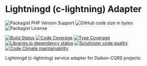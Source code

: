 # Lightningd (c-lightning) Adapter

![Packagist PHP Version Support](https://img.shields.io/packagist/php-v/ngutech/lightningd-adapter)
![GitHub code size in bytes](https://img.shields.io/github/languages/code-size/ngutech/lightningd-adapter)
![Packagist License](https://img.shields.io/packagist/l/ngutech/lightningd-adapter)

[![Build Status](https://travis-ci.com/ngutech/lightningd-adapter.svg?branch=master)](https://travis-ci.com/ngutech/lightningd-adapter)
[![Code Coverage](https://img.shields.io/codecov/c/github/ngutech/lightningd-adapter)](https://codecov.io/gh/ngutech/lightningd-adapter)
[![Type Coverage](https://shepherd.dev/github/ngutech/lightningd-adapter/coverage.svg)](https://shepherd.dev/github/ngutech/lightningd-adapter)
[![Libraries.io dependency status](https://img.shields.io/librariesio/github/ngutech/lightningd-adapter)](https://libraries.io/github/ngutech/lightningd-adapter)
[![Scrutinizer code quality](https://img.shields.io/scrutinizer/quality/g/ngutech/lightningd-adapter/master)](https://scrutinizer-ci.com/g/ngutech/lightningd-adapter/?branch=master)
[![Code Climate maintainability](https://img.shields.io/codeclimate/maintainability/NGUtech/lightningd-adapter)](https://codeclimate.com/github/NGUtech/lightningd-adapter/maintainability)

Lightningd (c-lightning) service adapter for Daikon-CQRS projects.
